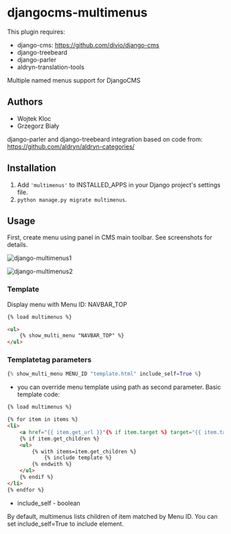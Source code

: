 djangocms-multimenus
====================

This plugin requires:
* django-cms: https://github.com/divio/django-cms
* django-treebeard
* django-parler
* aldryn-translation-tools

Multiple named menus support for DjangoCMS

Authors
-------

* Wojtek Kloc
* Grzegorz Biały

django-parler and django-treebeard integration based on code from:
https://github.com/aldryn/aldryn-categories/

Installation
------------

1. Add `'multimenus'` to INSTALLED_APPS in your Django project's
   settings file.
2. `python manage.py migrate multimenus`.

Usage
-----

First, create menu using panel in CMS main toolbar. See screenshots for details.

![django-multimenus1](https://cloud.githubusercontent.com/assets/186096/25271527/b5685f94-2684-11e7-9d5d-83c7a1a5046c.png)

![django-multimenus2](https://cloud.githubusercontent.com/assets/186096/25271528/b590fa26-2684-11e7-9881-e902ecbaaa36.png)


### Template

Display menu with Menu ID: NAVBAR_TOP

```html
{% load multimenus %}

<ul>
    {% show_multi_menu "NAVBAR_TOP" %}
</ul>
```

### Templatetag parameters

```python
{% show_multi_menu MENU_ID "template.html" include_self=True %}
```

* you can override menu template using path as second parameter. Basic template code:

```html
{% load multimenus %}

{% for item in items %}
<li>
    <a href="{{ item.get_url }}"{% if item.target %} target="{{ item.target }}"{% endif %}>{{ item.title }}</a>
    {% if item.get_children %}
    <ul>
        {% with items=item.get_children %}
            {% include template %}
        {% endwith %}
    </ul>
    {% endif %}
</li>
{% endfor %}
```

* include_self - boolean

By default, multimenus lists children of item matched by Menu ID. You can set include_self=True to include element.
